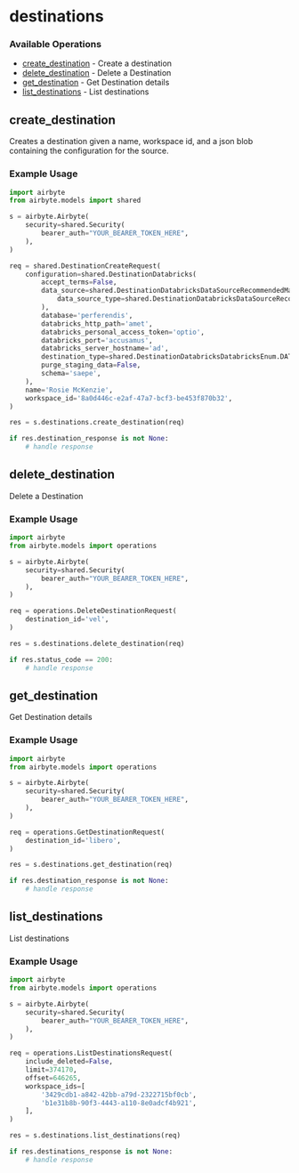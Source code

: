 # destinations

### Available Operations

* [create_destination](#create_destination) - Create a destination
* [delete_destination](#delete_destination) - Delete a Destination
* [get_destination](#get_destination) - Get Destination details
* [list_destinations](#list_destinations) - List destinations

## create_destination

Creates a destination given a name, workspace id, and a json blob containing the configuration for the source.

### Example Usage

```python
import airbyte
from airbyte.models import shared

s = airbyte.Airbyte(
    security=shared.Security(
        bearer_auth="YOUR_BEARER_TOKEN_HERE",
    ),
)

req = shared.DestinationCreateRequest(
    configuration=shared.DestinationDatabricks(
        accept_terms=False,
        data_source=shared.DestinationDatabricksDataSourceRecommendedManagedTables(
            data_source_type=shared.DestinationDatabricksDataSourceRecommendedManagedTablesDataSourceTypeEnum.MANAGED_TABLES_STORAGE,
        ),
        database='perferendis',
        databricks_http_path='amet',
        databricks_personal_access_token='optio',
        databricks_port='accusamus',
        databricks_server_hostname='ad',
        destination_type=shared.DestinationDatabricksDatabricksEnum.DATABRICKS,
        purge_staging_data=False,
        schema='saepe',
    ),
    name='Rosie McKenzie',
    workspace_id='8a0d446c-e2af-47a7-bcf3-be453f870b32',
)

res = s.destinations.create_destination(req)

if res.destination_response is not None:
    # handle response
```

## delete_destination

Delete a Destination

### Example Usage

```python
import airbyte
from airbyte.models import operations

s = airbyte.Airbyte(
    security=shared.Security(
        bearer_auth="YOUR_BEARER_TOKEN_HERE",
    ),
)

req = operations.DeleteDestinationRequest(
    destination_id='vel',
)

res = s.destinations.delete_destination(req)

if res.status_code == 200:
    # handle response
```

## get_destination

Get Destination details

### Example Usage

```python
import airbyte
from airbyte.models import operations

s = airbyte.Airbyte(
    security=shared.Security(
        bearer_auth="YOUR_BEARER_TOKEN_HERE",
    ),
)

req = operations.GetDestinationRequest(
    destination_id='libero',
)

res = s.destinations.get_destination(req)

if res.destination_response is not None:
    # handle response
```

## list_destinations

List destinations

### Example Usage

```python
import airbyte
from airbyte.models import operations

s = airbyte.Airbyte(
    security=shared.Security(
        bearer_auth="YOUR_BEARER_TOKEN_HERE",
    ),
)

req = operations.ListDestinationsRequest(
    include_deleted=False,
    limit=374170,
    offset=646265,
    workspace_ids=[
        '3429cdb1-a842-42bb-a79d-2322715bf0cb',
        'b1e31b8b-90f3-4443-a110-8e0adcf4b921',
    ],
)

res = s.destinations.list_destinations(req)

if res.destinations_response is not None:
    # handle response
```
